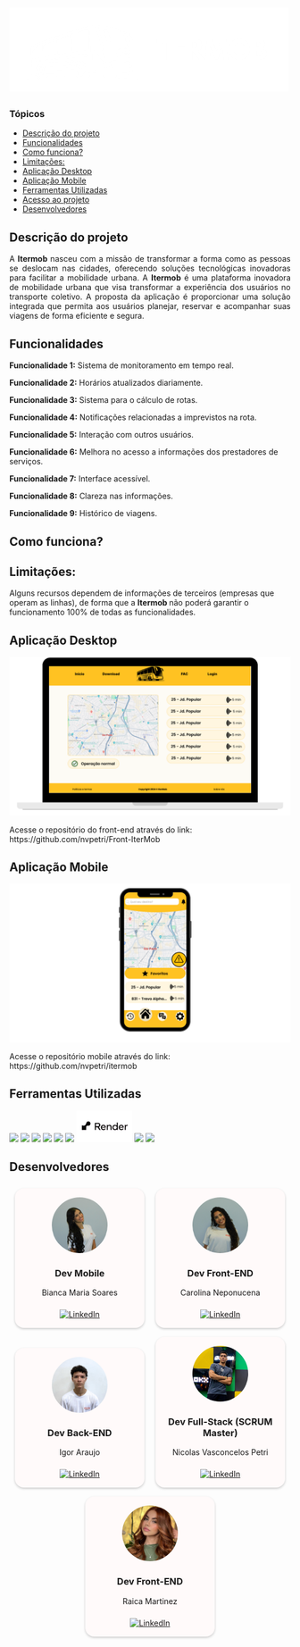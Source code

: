 # <img src="./img/logo.png"  width="500" height="150" alt="logo-projeto-viaMaps" />

### Tópicos
- [Descrição do projeto](#descrição-do-projeto)
- [Funcionalidades](#funcionalidades)
- [Como funciona?](#como-funciona)
- [Limitações:](#limitações)
- [Aplicação Desktop](#aplicação-desktop)
- [Aplicação Mobile](#aplicação-responsiva)
- [Ferramentas Utilizadas](#ferramentas-utilizadas)
- [Acesso ao projeto](#acesso-ao-projeto)
- [Desenvolvedores](#desenvolvedores)

## Descrição do projeto
<p align="justify"> A <strong>Itermob</strong> nasceu com a missão de transformar a forma como as pessoas se deslocam nas cidades, oferecendo soluções tecnológicas inovadoras para facilitar a mobilidade urbana. A <strong>Itermob</strong> é uma plataforma inovadora de mobilidade urbana que visa transformar a experiência dos usuários no transporte coletivo. A proposta da aplicação é proporcionar uma solução integrada que permita aos usuários planejar, reservar e acompanhar suas viagens de forma eficiente e segura.
</p>

## Funcionalidades

<p><strong>Funcionalidade 1:</strong> Sistema de monitoramento em tempo real. </p>
<p><strong>Funcionalidade 2:</strong> Horários atualizados diariamente. </p>
<p><strong>Funcionalidade 3:</strong> Sistema para o cálculo de rotas. </p>
<p><strong>Funcionalidade 4:</strong> Notificações relacionadas a imprevistos na rota.</p>
<p><strong>Funcionalidade 5:</strong> Interação com outros usuários. </p>
<p><strong>Funcionalidade 6:</strong> Melhora no acesso a informações dos prestadores de serviços.</p>
<p><strong>Funcionalidade 7:</strong> Interface acessível.</p>
<p><strong>Funcionalidade 8:</strong> Clareza nas informações. </p>
<p><strong>Funcionalidade 9:</strong> Histórico de viagens. </p>

## Como funciona?
<p></p>

## Limitações:
<p> Alguns recursos dependem de informações de terceiros (empresas que operam as linhas), de forma que a <strong> Itermob </strong>não poderá garantir o funcionamento 100% de todas as funcionalidades. </p>

## Aplicação Desktop

<img src="./img/desktop.png">
<p>Acesse o repositório do front-end através do link: <a>https://github.com/nvpetri/Front-IterMob</a></p>

## Aplicação Mobile

<img src="./img/cel.png" width="600px">
<p>Acesse o repositório mobile através do link: <a>https://github.com/nvpetri/itermob</a></p>



## Ferramentas Utilizadas

<img src="https://i0.wp.com/www.duomimikry.de/wp-content/uploads/2016/03/js-logo.png?fit=500%2C500&ssl=1" width="50px">
<img src="https://upload.wikimedia.org/wikipedia/commons/1/10/CSS3_and_HTML5_logos_and_wordmarks.svg" width="80px">
<img src="https://raw.githubusercontent.com/guibranco/viacep/main/logo.png" width="150">
<img src="https://encrypted-tbn0.gstatic.com/images?q=tbn:ANd9GcSg1MndL-Xp1JcnqaB0YOqTp6zDjrwYyGKsPA&s" width="50">
<img src="https://miro.medium.com/v2/resize:fit:800/1*bc9pmTiyKR0WNPka2w3e0Q.png" width="50">
<img src="https://upload.wikimedia.org/wikipedia/commons/thumb/2/29/Postgresql_elephant.svg/1200px-Postgresql_elephant.svg.png" width="50">
<img src="./img/render.png" width="100">
<img src="https://miro.medium.com/v2/resize:fit:700/1*FY_BiJI4_xfB7iBOOr5a1g.jpeg" width="100">
<img src="https://encrypted-tbn0.gstatic.com/images?q=tbn:ANd9GcS5w8k4gFUT0PmmM1kBOqDQeKlN1LpjiVAwEg&s" width="50">

## Desenvolvedores

<div style="text-align: center;">

<div style="width: 200px; background-color: snow; padding: 16px; text-align: center; border-radius: 16px; box-shadow: 0px 2px 4px rgba(0,0,0,0.2); display: inline-block; margin: 8px;">
    <img src="./img/bianca.png" alt="Imagem" style="max-width: 100px; height: 100px; border-radius: 50%;">
    <h3>Dev Mobile</h3>
    <p>Bianca Maria Soares</p>
    <a href="URL_DO_PERFIL_BIANCA" target="_blank">
        <img src="https://img.freepik.com/vetores-premium/logotipo-linkedin_578229-227.jpg" alt="LinkedIn" style="width: 24px; height: 24px; margin-top: 8px;">
    </a>
</div>

<div style="width: 200px; background-color: snow; padding: 16px; text-align: center; border-radius: 16px; box-shadow: 0px 2px 4px rgba(0,0,0,0.2); display: inline-block; margin: 8px;">
    <img src="./img/carol.png" alt="Imagem" style="max-width: 100px; height: 100px; border-radius: 50%;">
    <h3>Dev Front-END</h3>
    <p>Carolina Neponucena</p>
    <a href="URL_DO_PERFIL_CAROLINA" target="_blank">
        <img src="https://img.freepik.com/vetores-premium/logotipo-linkedin_578229-227.jpg" alt="LinkedIn" style="width: 24px; height: 24px; margin-top: 8px;">
    </a>
</div>

<div style="width: 200px; background-color: snow; padding: 16px; text-align: center; border-radius: 16px; box-shadow: 0px 2px 4px rgba(0,0,0,0.2); display: inline-block; margin: 8px;">
    <img src="./img/igor.png" alt="Imagem" style="max-width: 100px; height: 100px; border-radius: 50%;">
    <h3>Dev Back-END</h3>
    <p>Igor Araujo</p>
    <a href="https://www.linkedin.com/in/igor-araujo-134a12307/" target="_blank">
        <img src="https://img.freepik.com/vetores-premium/logotipo-linkedin_578229-227.jpg" alt="LinkedIn" style="width: 24px; height: 24px; margin-top: 8px;">
    </a>
</div>

<div style="width: 200px; background-color: snow; padding: 16px; text-align: center; border-radius: 16px; box-shadow: 0px 2px 4px rgba(0,0,0,0.2); display: inline-block; margin: 8px;">
    <img src="./img/nicolas.png" alt="Imagem" style="max-width: 100px; height: 100px; border-radius: 50%;">
    <h3>Dev Full-Stack (SCRUM Master)</h3>
    <p>Nicolas Vasconcelos Petri</p>
    <a href="https://www.linkedin.com/in/nicolas-v-111942278/" target="_blank">
        <img src="https://img.freepik.com/vetores-premium/logotipo-linkedin_578229-227.jpg" alt="LinkedIn" style="width: 24px; height: 24px; margin-top: 8px;">
    </a>
</div>

<div style="width: 200px; background-color: snow; padding: 16px; text-align: center; border-radius: 16px; box-shadow: 0px 2px 4px rgba(0,0,0,0.2); display: inline-block; margin: 8px;">
    <img src="./img/raica.png" alt="Imagem" style="max-width: 100px; height: 100px; border-radius: 50%;">
    <h3>Dev Front-END</h3>
    <p>Raica Martinez</p>
    <a href="https://www.linkedin.com/in/raica-martinez-a0b576266/" target="_blank">
        <img src="https://img.freepik.com/vetores-premium/logotipo-linkedin_578229-227.jpg" alt="LinkedIn" style="width: 24px; height: 24px; margin-top: 8px;">
    </a>
</div>

</div>


